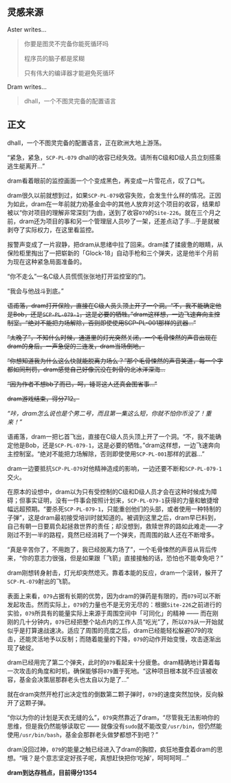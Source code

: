 ## 灵感来源

Aster writes...
> 你要是图灵不完备你能死循环吗
>
> 程序员的脑子都是浆糊
>
> 只有伟大的编译器才能避免死循环

Dram writes...
> dhall，一个不图灵完备的配置语言


## 正文

dhall，一个不图灵完备的配置语言，正在欧洲大地上游荡。

“紧急，紧急，`SCP-PL-079` dhall的收容已经失效。请所有C级和D级人员立刻搭乘逃生艇离开...”

dram看着眼前的监控画面一个个变成黑色，再变成一片雪花点，叹了口气。

dram很久以前就想到过，如果`SCP-PL-079`收容失败，会发生什么样的情况。正因为如此，dram在一年前就力劝基金会中的其他人放弃对这个项目的收容，结果却被以“你对项目的理解非常深刻”为由，送到了收容`079`的`Site-226`。就在三个月之前，dram还为项目的事和另一个管理层人员吵了一架，还差点动了手...于是就被剥夺了实际权力，在这里看监控。

报警声变成了一片寂静，把dram从思绪中拉了回来。dram揉了揉疲惫的眼睛，从保险柜里掏出了一把崭新的「Glock-18」自动手枪和三个弹夹，这是他半个月前为现在这种紧急局面准备的。

“你不走么”一名C级人员慌慌张张地打开监控室的门。

“我会与他战斗到底。”

~~语甫落，dram打开保险，直接在C级人员头顶上开了一个洞。“不，我不能确定他是Bob，还是`SCP-PL-079-1`，这是必要的牺牲。”dram这样想，一边飞速奔向主控制室。“绝对不能把力场解除，否则即使使用SCP-PL-001那样的武器...”~~

~~“太晚了”，不知什么时候，通道里的灯光突然关闭，一个毛骨悚然的声音出现在dram的身后。一声急促的三连发，dram当场倒地。~~

~~“你想知道我为什么这么快就能脱离力场么？”那个毛骨悚然的声音笑道，每一个字都如同刑罚，dram感觉自己好像沉没在刺骨的北冰洋深海...~~

~~“因为作者不想bb了而已，呵，锤哥这人还真会图省事...”~~

~~dram游戏结束，得分712。~~

_“咔，dram怎么说也是个男二号，而且第一集这么短，你就不怕你币没了！重来！”_

语甫落，dram一把匕首飞出，直接在C级人员头顶上开了一个洞。“不，我不能确定他是Bob，还是`SCP-PL-079-1`，这是必要的牺牲。”dram这样想，一边飞速奔向主控制室。“绝对不能把力场解除，否则即使使用`SCP-PL-001`那样的武器...”

dram一边要抵抗`SCP-PL-079`对他精神造成的影响，一边还要不断和`SCP-PL-079-1`交火。

在原本的设想中，dram以为只有受控制的C级和D级人员才会在这种时候成为障碍；但事实证明，没有一件事会按照计划来，`SCP-PL-079-1`获得的力量和敏捷增幅远超预期。“要杀死`SCP-PL-079-1`，只能重创他们的头部，或者使用一种特制的子弹”，这是dram最初接受培训时就知道的。被调到这里之后，dram早已料到，自己有朝一日要肩负起拯救世界的责任；却没想到，救赎世界的路如此难走——才刚过不到一半的路程，竟然已经消耗了一个弹夹，而周围的敌人还在不断增多。

“真是辛苦你了，不用跑了，我已经脱离力场了”，一个毛骨悚然的声音从背后传来，“你的意志力很强，但是如果跟「飞箭」直接接触的话，恐怕也不能幸免吧？”

dram刚想转身射击，灯光却突然熄灭。靠着本能的反应，dram一个滚转，躲开了`SCP-PL-079`射出的飞箭。

表面上来看，`079`占据有长期的优势，因为dram的弹药是有限的，而`079`可以不断发起攻击。然而实际上，`079`的力量也不是无穷无尽的：根据`Site-226`之前进行的实验，`079`所具有的能量实际上来源于周围空间中「可同化」的精神 —— 而在刚刚的几十分钟内，`079`已经把整个站点内的工作人员“吃光”了，所以`079`从一开始就似乎是打算速战速决。适应了周围的亮度之后，dram已经能轻松躲避079的攻击，还能灵活地予以反制；而随着能量的下降，`079`的动作开始变慢，攻击逐渐出现了破绽。

dram已经用完了第二个弹夹，此时的`079`看起来十分疲惫。dram精确地计算着每一次攻击的角度和时机，确保能够将`079`置于死地。“这种项目根本就不应该被收容，基金会决策层那群老头也太自以为是了...”

就在dram突然开枪打出决定性的倒数第二颗子弹时，`079`的速度突然加快，反向躲开了这颗子弹。

“你以为你的计划是天衣无缝的么”，`079`突然靠近了dram，“尽管我无法影响你的思维，但是我仍然能够读取它 —— 就像没有`sudo`就不能改变`/usr/bin`，但仍然能使用`/usr/bin/bash`，基金会那群老头做梦都想不到吧？”

dram没回过神，`079`的能量之触已经进入了dram的胸腔，疯狂地蚕食着dram的思想。“哦？是个意志坚定好孩子呢，真想赶快把你‘吃掉’，呵呵呵呵...”

__dram到达存档点，目前得分1354__
